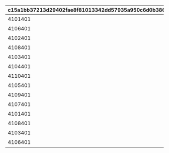 |c15a1bb37213d29402fae8f81013342dd57935a950c6d0b3869de626666ab52d|279297b0ffb8d86766ce2c2a9ac41f2ec9fc1a61d4a322772d450f5856307249|74b081c10379d73aea91ac2bdc81e0f0498373cdba91c0e9726c2e15e92358d7|c7c33947f3441242327eae03e850c224333f7cae0ef6b51c921b905edff752ae|258b5bb733420988a9e406de8b01607633405928e360459ccaaf215bdd608e43|c6e39101980f3bd19a0cf92a195da22c8580b9efe6474444027451a451b2d112|06bbaaba62369811c7b54a96f106d76f3a70623c5396ce2e1fc5d15be11b8c53|aaf43e75a47a50efa7e7490891c95322e18ff409fd4aef8be12bf23a8c9113e5|2a67112681bbd6bac39db8a9a710fe474bce748eefddc139eda1dd1f616cab77|cecc9040a6cd489247b0d0713f8eaac3a22910cae0febac7d3fd745763d3dbc4|86914db765c735e40bc645c973cb71e1ac278d201b3fd5a6449350ca15532b7c|11e11b52e0fb90042e1351eaaebd576b88f405a2cf6815d79f423db46c4ac345|ca6581304f56fec2bd9b2c1707145e265cba4ae3d838519cdc7fa341215cd688|22fbc822406c439b322f7c0c3c042e4cbde2bab810f819f0bdced8b494ee7449|1eff5609979c59cdc5178a9ffd41096854591aa2388f6a4e809fc86be74ddaa6|0314ee2f4d47e71c9793b50bdb88cbec67402da316d65e7ba79e5ecd9e622601|d9b290948ea89e06136e6b796ba4555c88b361bfe483f7e38125e7d5c56bd335|
| --- | --- | --- | --- | --- | --- | --- | --- | --- | --- | --- | --- | --- | --- | --- | --- | --- |
|4101401|1|1|11001|7200|43200|108|4201401|4104401|スィオネ\n樹林|11001001|11001001|10|4104351|100000|4101351|-470|
|4106401|2|1|11001|7200|43200|90|4203401|4110401|ヘリケ巨木|11001002|11001002|10|4110351|100000|4106351|-235|
|4102401|3|1|11001|7200|43200|108|4201401|4105401|イオカステ\n岩山|11001003|11001003|10|4105351|100000|4102351|0|
|4108401|4|1|11001|7200|43200|90|4203401|4109401|ハルパリ\n大滝|11001004|11001004|10|4109351|100000|4108351|235|
|4103401|5|1|11001|7200|43200|108|4201401|4107401|ムネメー川|11001005|11001005|10|4107351|100000|4103351|470|
|4104401|6|1|11002|7200|43200|108|4301401|4201401|アルバ浜堤|11002001|11002003|10|4101401|100000|4301351|-470|
|4110401|7|1|11002|7200|43200|90|4305401|4203401|サダルスド\n砂浜|11002002|11002002|10|4106401|100000|4305351|-235|
|4105401|8|1|11002|7200|43200|108|4302401|4201401|ダルリク\n巨岩|11002003|11002001|10|4102401|100000|4302351|0|
|4109401|9|1|11002|7200|43200|90|4304401|4203401|アンカル川|11002004|11001005|10|4108401|100000|4304351|235|
|4107401|10|1|11002|7200|43200|108|4303401|4201401|ダクビア\n森林|11002005|11001001|10|4103401|100000|4303351|470|
|4101401|11|1|11003|7200|43200|108|4109401|4104401|ミーマス\n洞穴|11003001|11003001|10|4201401|100000|4201351|-470|
|4108401|11|1|11003|7200|43200|90|4110401|4102401|レアント川|11003002|11003002|10|4202401|100000|4202351|-155|
|4103401|11|1|11003|7200|43200|108|4109401|4105401|ケランド\n廃墟|11003003|11003003|10|4203401|100000|4203351|160|
|4106401|11|1|11003|7200|43200|90|4110401|4107401|デオネカ\n氷海|11003004|11003004|10|4204401|100000|4204351|470|
